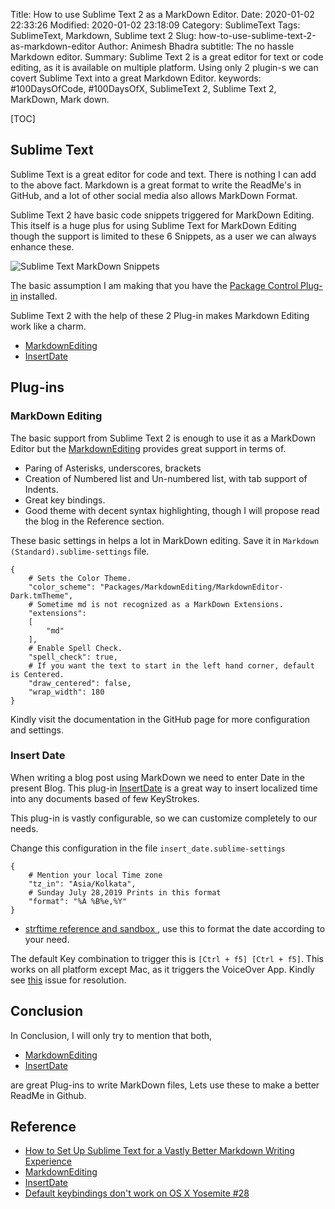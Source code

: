 Title: How to use Sublime Text 2 as a MarkDown Editor.
Date: 2020-01-02 22:33:26
Modified: 2020-01-02 23:18:09
Category: SublimeText
Tags: SublimeText, Markdown, Sublime text 2
Slug: how-to-use-sublime-text-2-as-markdown-editor
Author: Animesh Bhadra
subtitle: The no hassle Markdown editor.
Summary: Sublime Text 2 is a great editor for text or code editing, as it is available on multiple platform. Using only 2 plugin-s we can covert Sublime Text into a great Markdown Editor.
keywords: #100DaysOfCode, #100DaysOfX, SublimeText 2, Sublime Text 2, MarkDown, Mark down.

[TOC]

## Sublime Text ##

Sublime Text is a great editor for code and text. There is nothing I can add to the above fact. Markdown is a great format to write the ReadMe's in GitHub, and a lot of other social media also allows MarkDown Format. 

Sublime Text 2 have basic code snippets triggered for MarkDown Editing. This itself is a huge plus for using Sublime Text for MarkDown Editing though the support is limited to these 6 Snippets, as a user we can always enhance these.

![Sublime Text MarkDown Snippets]({filename}../../images/HowTos/SublimeTextSnippet.png "Sublime Text MarkDown Snippets")

The basic assumption I am making that you have the [Package Control Plug-in](https://packagecontrol.io/installation#st2https://packagecontrol.io/installation#st2) installed.

Sublime Text 2 with the help of these 2 Plug-in makes Markdown Editing work like a charm.
* [MarkdownEditing](https://github.com/SublimeText-Markdown/MarkdownEditing)
* [InsertDate](https://github.com/FichteFoll/InsertDate/)

## Plug-ins ##

### MarkDown Editing ###
The basic support from Sublime Text 2 is enough to use it as a MarkDown Editor but the [MarkdownEditing](https://github.com/SublimeText-Markdown/MarkdownEditing) provides great support in terms of.

* Paring of Asterisks, underscores, brackets
* Creation of Numbered list and Un-numbered list, with tab support of Indents.
* Great key bindings.
* Good theme with decent syntax highlighting, though I will propose read the blog in the Reference section.

These basic settings in helps a lot in MarkDown editing. Save it in `Markdown (Standard).sublime-settings` file.

```
{
    # Sets the Color Theme.
    "color_scheme": "Packages/MarkdownEditing/MarkdownEditor-Dark.tmTheme",
    # Sometime md is not recognized as a MarkDown Extensions.
    "extensions":
    [
        "md"
    ],
    # Enable Spell Check.
    "spell_check": true,
    # If you want the text to start in the left hand corner, default is Centered.
    "draw_centered": false,
    "wrap_width": 180
}
```

Kindly visit the documentation in the GitHub page for more configuration and settings.


### Insert Date ###
When writing a blog post using MarkDown we need to enter Date in the present Blog. This plug-in [InsertDate](https://github.com/FichteFoll/InsertDate/) is a great way to insert localized time into any documents based of few KeyStrokes. 

This plug-in is vastly configurable, so we can customize completely to our needs.

Change this configuration in the file `insert_date.sublime-settings`

```
{
    # Mention your local Time zone
    "tz_in": "Asia/Kolkata",    
    # Sunday July 28,2019 Prints in this format
    "format": "%A %B%e,%Y"
}

```

* [strftime reference and sandbox ](http://www.strfti.me/), use this to format the date according to your need.

The default Key combination to trigger this is `[Ctrl + f5] [Ctrl + f5]`. This works on all platform except Mac, as it triggers the VoiceOver App. Kindly see [this](https://github.com/FichteFoll/InsertDate/issues/28) issue for resolution.


## Conclusion ##
In Conclusion, I will only try to mention that both,
* [MarkdownEditing](https://github.com/SublimeText-Markdown/MarkdownEditing)
* [InsertDate](https://github.com/FichteFoll/InsertDate/)

are great Plug-ins to write MarkDown files, Lets use these to make a better ReadMe in Github. 


## Reference ##

* [How to Set Up Sublime Text for a Vastly Better Markdown Writing Experience ](https://mariusschulz.com/blog/how-to-set-up-sublime-text-for-a-vastly-better-markdown-writing-experience)
* [MarkdownEditing](https://github.com/SublimeText-Markdown/MarkdownEditing)
* [InsertDate](https://github.com/FichteFoll/InsertDate/)
* [Default keybindings don't work on OS X Yosemite #28](https://github.com/FichteFoll/InsertDate/issues/28)
